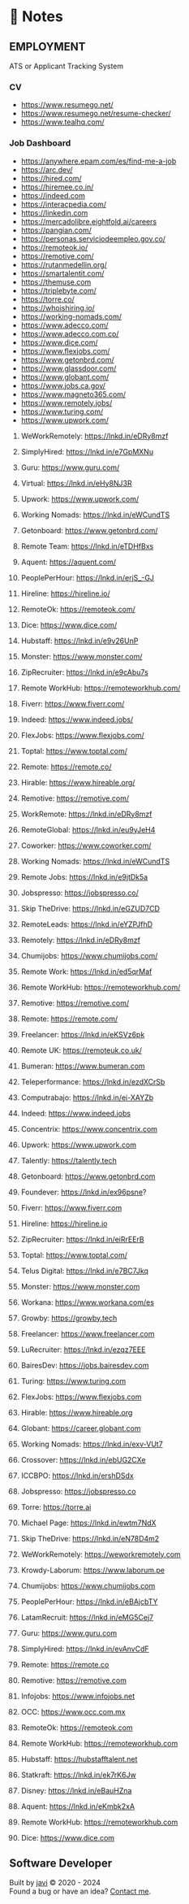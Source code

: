 # :memo: Notes
## EMPLOYMENT
ATS or Applicant Tracking System
### CV
- https://www.resumego.net/
- https://www.resumego.net/resume-checker/
- https://www.tealhq.com/
### Job Dashboard
- https://anywhere.epam.com/es/find-me-a-job
- https://arc.dev/
- https://hired.com/
- https://hiremee.co.in/
- https://indeed.com
- https://interacpedia.com/
- https://linkedin.com
- https://mercadolibre.eightfold.ai/careers
- https://pangian.com/
- https://personas.serviciodeempleo.gov.co/
- https://remoteok.io/
- https://remotive.com/
- https://rutanmedellin.org/
- https://smartalentit.com/
- https://themuse.com
- https://triplebyte.com/
- https://torre.co/
- https://whoishiring.io/
- https://working-nomads.com/
- https://www.adecco.com/
- https://www.adecco.com.co/
- https://www.dice.com/
- https://www.flexjobs.com/
- https://www.getonbrd.com/
- https://www.glassdoor.com/
- https://www.globant.com/
- https://www.jobs.ca.gov/
- https://www.magneto365.com/
- https://www.remotely.jobs/
- https://www.turing.com/
- https://www.upwork.com/

1. WeWorkRemotely: https://lnkd.in/eDRy8mzf
2. SimplyHired: https://lnkd.in/e7GpMXNu
3. Guru: https://www.guru.com/
4. Virtual: https://lnkd.in/eHy8NJ3R
5. Upwork: https://www.upwork.com/
6. Working Nomads: https://lnkd.in/eWCundTS
7. Getonboard: https://www.getonbrd.com/
8. Remote Team: https://lnkd.in/eTDHfBxs
9. Aquent: https://aquent.com/
10. PeoplePerHour: https://lnkd.in/erjS_-GJ
11. Hireline: https://hireline.io/
12. RemoteOk: https://remoteok.com/
13. Dice: https://www.dice.com/
14. Hubstaff: https://lnkd.in/e9v26UnP
15. Monster: https://www.monster.com/
16. ZipRecruiter: https://lnkd.in/e9cAbu7s
17. Remote WorkHub: https://remoteworkhub.com/
18. Fiverr: https://www.fiverr.com/
19. Indeed: https://www.indeed.jobs/
20. FlexJobs: https://www.flexjobs.com/
21. Toptal: https://www.toptal.com/
22. Remote: https://remote.co/
23. Hirable: https://www.hireable.org/
24. Remotive: https://remotive.com/
25. WorkRemote: https://lnkd.in/eDRy8mzf
26. RemoteGlobal: https://lnkd.in/eu9yJeH4
27. Coworker: https://www.coworker.com/
28. Working Nomads: https://lnkd.in/eWCundTS
29. Remote Jobs: https://lnkd.in/e9jtDk5a
30. Jobspresso: https://jobspresso.co/
31. Skip TheDrive: https://lnkd.in/eGZUD7CD
32. RemoteLeads: https://lnkd.in/eYZPJfhD
33. Remotely: https://lnkd.in/eDRy8mzf
34. Chumijobs: https://www.chumijobs.com/
35. Remote Work: https://lnkd.in/ed5qrMaf
36. Remote WorkHub: https://remoteworkhub.com/
37. Remotive: https://remotive.com/
38. Remote: https://remote.com/
39. Freelancer: https://lnkd.in/eKSVz6pk
40. Remote UK: https://remoteuk.co.uk/

1. Bumeran: https://www.bumeran.com
2. Teleperformance: https://lnkd.in/ezdXCrSb
3. Computrabajo: https://lnkd.in/ei-XAYZb
4. Indeed: https://www.indeed.jobs
5. Concentrix: https://www.concentrix.com
6. Upwork: https://www.upwork.com
7. Talently: https://talently.tech
8. Getonboard: https://www.getonbrd.com
9. Foundever: https://lnkd.in/ex96psne?
10. Fiverr: https://www.fiverr.com
11. Hireline: https://hireline.io
12. ZipRecruiter: https://lnkd.in/eiRrEErB
13. Toptal: https://www.toptal.com/
14. Telus Digital: https://lnkd.in/e7BC7Jkq
15. Monster: https://www.monster.com
16. Workana: https://www.workana.com/es
17. Growby: https://growby.tech
18. Freelancer: https://www.freelancer.com
19. LuRecruiter: https://lnkd.in/ezqz7EEE
20. BairesDev: https://jobs.bairesdev.com
21. Turing: https://www.turing.com
22. FlexJobs: https://www.flexjobs.com
23. Hirable: https://www.hireable.org
24. Globant: https://career.globant.com
25. Working Nomads: https://lnkd.in/exv-VUt7
26. Crossover: https://lnkd.in/ebUG2CXe
27. ICCBPO: https://lnkd.in/ershDSdx
28. Jobspresso: https://jobspresso.co
29. Torre: https://torre.ai
30. Michael Page: https://lnkd.in/ewtm7NdX
31. Skip TheDrive: https://lnkd.in/eN78D4m2
32. WeWorkRemotely: https://weworkremotely.com
33. Krowdy-Laborum: https://www.laborum.pe
34. Chumijobs: https://www.chumijobs.com
35. PeoplePerHour: https://lnkd.in/eBAjcbTY
36. LatamRecruit: https://lnkd.in/eMG5Cej7
37. Guru: https://www.guru.com
38. SimplyHired: https://lnkd.in/evAnvCdF
39. Remote: https://remote.co
40. Remotive: https://remotive.com
41. Infojobs: https://www.infojobs.net
42. OCC: https://www.occ.com.mx
43. RemoteOk: https://remoteok.com
44. Remote WorkHub: https://remoteworkhub.com
45. Hubstaff: https://hubstafftalent.net
46. Statkraft: https://lnkd.in/ek7rK6Jw
47. Disney: https://lnkd.in/eBauHZna
48. Aquent: https://lnkd.in/eKmbk2xA
49. Remote WorkHub: https://remoteworkhub.com
50. Dice: https://www.dice.com
## Software Developer
Built by [javi](https://github.com/javi0x00/) :copyright: 2020 - 2024  
Found a bug or have an idea? [Contact me](https://www.linkedin.com/in/javi0x00/).
